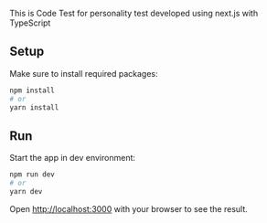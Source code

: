 This is Code Test for personality test developed using next.js with TypeScript

## Setup

Make sure to install required packages:

```bash
npm install
# or
yarn install
```

## Run

Start the app in dev environment:

```bash
npm run dev
# or
yarn dev
```

Open [http://localhost:3000](http://localhost:3000) with your browser to see the result.
